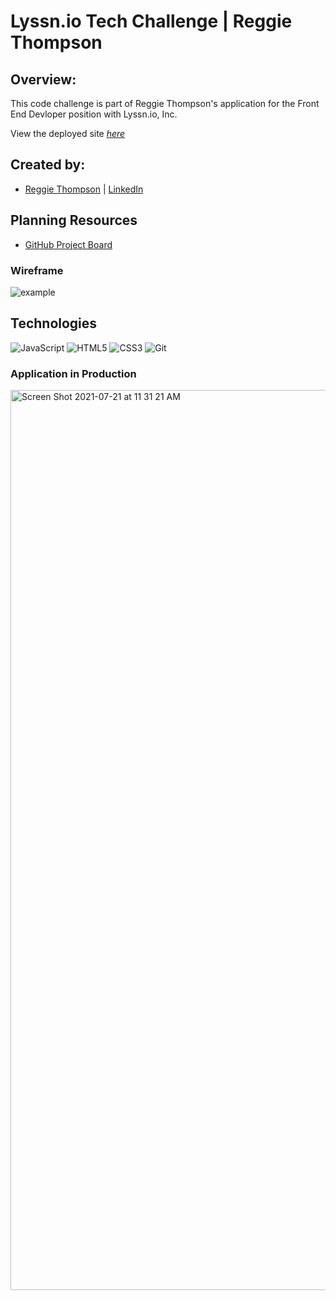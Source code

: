 # Lyssn.io Tech Challenge | Reggie Thompson


## Overview:
This code challenge is part of Reggie Thompson's application for the Front End Devloper position with Lyssn.io, Inc.

View the deployed site _[here](https://lyssn-tech-challenge-rdt.herokuapp.com/)_

## Created by:
- [Reggie Thompson](https://github.com/rdtho2525) | [LinkedIn](https://www.linkedin.com/in/reggie-thompson-136979137/)


## Planning Resources
* [GitHub Project Board](https://github.com/rdtho2525/Lyssn.io_Challenge/projects/1?add_cards_query=is%3Aopen)

### Wireframe
![example](https://user-images.githubusercontent.com/70557704/126533080-ec9078a2-9979-4bb9-b1d1-16e1b2243f9f.png)
<!-- ![wireframe](![image](https://user-images.githubusercontent.com/70557704/126532691-1301e0f4-ee7c-4b17-9fc3-9ccfd3cc68cb.png)) -->


## Technologies
<img alt="JavaScript" src="https://img.shields.io/badge/javascript%20-%23323330.svg?&style=for-the-badge&logo=javascript&logoColor=%23F7DF1E"/>
<img alt="HTML5" src="https://img.shields.io/badge/html5%20-%23E34F26.svg?&style=for-the-badge&logo=html5&logoColor=white"/>
<img alt="CSS3" src="https://img.shields.io/badge/css3%20-%231572B6.svg?&style=for-the-badge&logo=css3&logoColor=white"/>
<img alt="Git" src="https://img.shields.io/badge/git%20-%23F05033.svg?&style=for-the-badge&logo=git&logoColor=white"/>


### Application in Production
<img width="1440" alt="Screen Shot 2021-07-21 at 11 31 21 AM" src="https://user-images.githubusercontent.com/70557704/126533642-6e8df4f2-5a04-49fe-9990-bfd2932f31b6.png">
